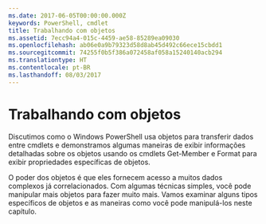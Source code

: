 ```yaml
---
ms.date: 2017-06-05T00:00:00.000Z
keywords: PowerShell, cmdlet
title: Trabalhando com objetos
ms.assetid: 7ecc94a4-015c-4459-ae58-85289ea09030
ms.openlocfilehash: ab06e0a9b79323d58d8ab45d492c66ece15cbdd1
ms.sourcegitcommit: 74255f0b5f386a072458af058a15240140acb294
ms.translationtype: HT
ms.contentlocale: pt-BR
ms.lasthandoff: 08/03/2017
---
```

# <a name="working-with-objects"></a>Trabalhando com objetos
Discutimos como o Windows PowerShell usa objetos para transferir dados entre cmdlets e demonstramos algumas maneiras de exibir informações detalhadas sobre os objetos usando os cmdlets Get-Member e Format para exibir propriedades específicas de objetos.

O poder dos objetos é que eles fornecem acesso a muitos dados complexos já correlacionados. Com algumas técnicas simples, você pode manipular mais objetos para fazer muito mais. Vamos examinar alguns tipos específicos de objetos e as maneiras como você pode manipulá-los neste capítulo.

